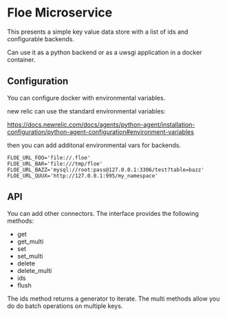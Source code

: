# Floe Microservice

This presents a simple key value data store with a list of ids and configurable backends.

Can use it as a python backend or as a uwsgi application in a docker container.

## Configuration
You can configure docker with environmental variables.

new relic can use the standard environmental variables:

https://docs.newrelic.com/docs/agents/python-agent/installation-configuration/python-agent-configuration#environment-variables


then you can add additonal environmental vars for backends.

```
FLOE_URL_FOO='file://.floe'
FLOE_URL_BAR='file:///tmp/floe'
FLOE_URL_BAZZ='mysql://root:pass@127.0.0.1:3306/test?table=bazz'
FLOE_URL_QUUX='http://127.0.0.1:995/my_namespace'
```

## API
You can add other connectors. The interface provides the following methods:

  * get
  * get_multi
  * set
  * set_multi
  * delete
  * delete_multi
  * ids
  * flush
  
The ids method returns a generator to iterate. 
The multi methods allow you do do batch operations on multiple keys.